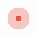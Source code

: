 
<!DOCTYPE html>
<html>

<head>
  <!--
    If you are serving your web app in a path other than the root, change the
    href value below to reflect the base path you are serving from.

    The path provided below has to start and end with a slash "/" in order for
    it to work correctly.

    Fore more details:
    * https://developer.mozilla.org/en-US/docs/Web/HTML/Element/base
  -->
  <base href="/">
  
  <meta charset="UTF-8">
  <meta content="IE=Edge" http-equiv="X-UA-Compatible">
  <meta name="description" content="A Selft taught flutter developer, technical writer and open source contributor.">

  <!-- iOS meta tags & icons -->
  <meta name="apple-mobile-web-app-capable" content="yes">
  <meta name="apple-mobile-web-app-status-bar-style" content="black">
  <meta name="apple-mobile-web-app-title" content="folio">
  <link rel="apple-touch-icon" href="icons/Icon-192.png">

  <!-- Favicon -->
  <link rel="icon" type="image/png" href="favicon.png" />

  <title>Monang Champaneri</title>
  <link rel="manifest" href="manifest.json">

  <style>
    .lds-ripple {
      display: inline-block;
      position: relative;
      width: 80px;
      height: 80px;
    }

    .lds-ripple div {
      background-color: #e64230;
      position: absolute;
      border: 4px solid #fff;
      opacity: 1;
      border-radius: 50%;
      animation: lds-ripple 1s cubic-bezier(0, 0.2, 0.8, 1) infinite;
    }

    .lds-ripple div:nth-child(2) {
      animation-delay: -0.5s;
    }

    @keyframes lds-ripple {
      0% {
        top: 36px;
        left: 36px;
        width: 0;
        height: 0;
        opacity: 1;
      }

      100% {
        top: 0px;
        left: 0px;
        width: 72px;
        height: 72px;
        opacity: 0;
      }
    }

    .container {
      height: 100%;
    }

    .center {
      margin: 0;
      position: absolute;
      top: 50%;
      left: 50%;
      -ms-transform: translate(-50%, -50%);
      transform: translate(-50%, -50%);
    }
  </style>

</head>

<body>


  <div class="container">
    <div class="center">
      <div class="lds-ripple">
        <div></div>
        <div></div>
      </div>
    </div>
  </div>
  <!-- This script installs service_worker.js to provide PWA functionality to
       application. For more information, see:
       https://developers.google.com/web/fundamentals/primers/service-workers -->
  <script>
    if ('serviceWorker' in navigator) {
      window.addEventListener('flutter-first-frame', function () {
        navigator.serviceWorker.register('flutter_service_worker.js?v=1936427080');
      });
    }
  </script>
  <script src="main.dart.js" type="application/javascript"></script>
</body>

</html>
